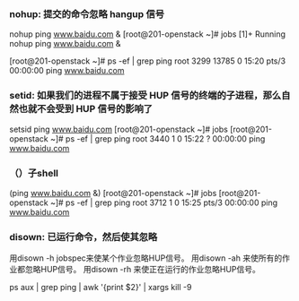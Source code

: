 ### nohup: 提交的命令忽略 hangup 信号
nohup ping www.baidu.com &
[root@201-openstack ~]# jobs
[1]+  Running                 nohup ping www.baidu.com &

[root@201-openstack ~]# ps -ef | grep ping
root      3299 13785  0 15:20 pts/3    00:00:00 ping www.baidu.com

### setid: 如果我们的进程不属于接受 HUP 信号的终端的子进程，那么自然也就不会受到 HUP 信号的影响了
setsid ping www.baidu.com
[root@201-openstack ~]# jobs
[root@201-openstack ~]# ps -ef | grep ping
root      3440     1  0 15:22 ?        00:00:00 ping www.baidu.com

### （）子shell
 (ping www.baidu.com &)
[root@201-openstack ~]# jobs
[root@201-openstack ~]# ps -ef | grep ping
root      3712     1  0 15:25 pts/3    00:00:00 ping www.baidu.com

### disown: 已运行命令，然后使其忽略
用disown -h jobspec来使某个作业忽略HUP信号。
用disown -ah 来使所有的作业都忽略HUP信号。
用disown -rh 来使正在运行的作业忽略HUP信号。

ps aux | grep ping | awk '{print $2}' | xargs kill -9
